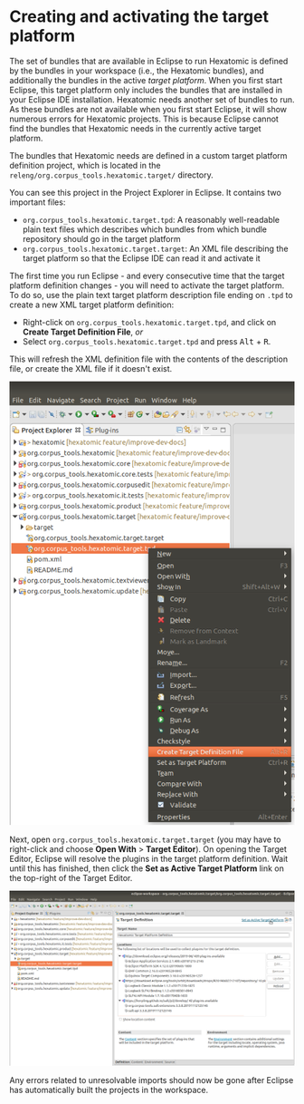 # Creating and activating the target platform

The set of bundles that are available in Eclipse to run Hexatomic is defined by the bundles in your workspace (i.e., the Hexatomic bundles), and additionally the bundles in the active *target platform*.
When you first start Eclipse, this target platform only includes the bundles that are installed in your Eclipse IDE installation.
Hexatomic needs another set of bundles to run.
As these bundles are not available when you first start Eclipse, it will show numerous errors for Hexatomic projects.
This is because Eclipse cannot find the bundles that Hexatomic needs in the currently active target platform.

The bundles that Hexatomic needs are defined in a custom target platform definition project, which is located in the `releng/org.corpus_tools.hexatomic.target/` directory.

You can see this project in the Project Explorer in Eclipse.
It contains two important files:

- `org.corpus_tools.hexatomic.target.tpd`: A reasonably well-readable plain text files which describes which bundles from which bundle repository should go in the target platform
- `org.corpus_tools.hexatomic.target.target`: An XML file describing the target platform so that the Eclipse IDE can read it and activate it

The first time you run Eclipse - and every consecutive time that the target platform definition changes - you will need to activate the target platform.
To do so, use the plain text target platform description file ending on `.tpd` to create a new XML target platform definition:

- Right-click on `org.corpus_tools.hexatomic.target.tpd`, and click on **Create Target Definition File**, *or*
- Select `org.corpus_tools.hexatomic.target.tpd` and press <kbd>Alt</kbd> + <kbd>R</kbd>.

This will refresh the XML definition file with the contents of the description file, or create the XML file if it doesn't exist.

![](create-target-definition.png)

Next, open `org.corpus_tools.hexatomic.target.target`  (you may have to right-click and choose **Open With** > **Target Editor**).
On opening the Target Editor, Eclipse will resolve the plugins in the target platform definition.
Wait until this has finished, then click the **Set as Active Target Platform** link on the top-right of the Target Editor.

![](set-target-platform.png)

Any errors related to unresolvable imports should now be gone after Eclipse has automatically built the projects in the workspace.


